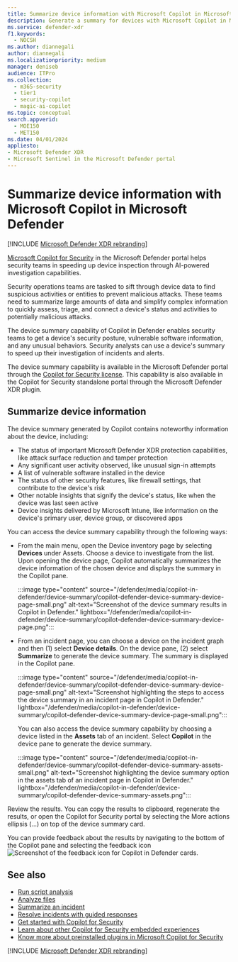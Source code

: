 ```yaml
---
title: Summarize device information with Microsoft Copilot in Microsoft Defender
description: Generate a summary for devices with Microsoft Copilot in Microsoft Defender.
ms.service: defender-xdr
f1.keywords:
  - NOCSH
ms.author: diannegali
author: diannegali
ms.localizationpriority: medium
manager: deniseb
audience: ITPro
ms.collection:
  - m365-security
  - tier1
  - security-copilot
  - magic-ai-copilot
ms.topic: conceptual
search.appverid:
  - MOE150
  - MET150
ms.date: 04/01/2024
appliesto:
- Microsoft Defender XDR
- Microsoft Sentinel in the Microsoft Defender portal
---
```


# Summarize device information with Microsoft Copilot in Microsoft Defender

[!INCLUDE [Microsoft Defender XDR rebranding](../includes/microsoft-defender.md)]

[Microsoft Copilot for Security](/security-copilot/microsoft-security-copilot) in the Microsoft Defender portal helps security teams in speeding up device inspection through AI-powered investigation capabilities.

Security operations teams are tasked to sift through device data to find suspicious activities or entities to prevent malicious attacks. These teams need to summarize large amounts of data and simplify complex information to quickly assess, triage, and connect a device's status and activities to potentially malicious attacks.

The device summary capability of Copilot in Defender enables security teams to get a device's security posture, vulnerable software information, and any unusual behaviors. Security analysts can use a device's summary to speed up their investigation of incidents and alerts.

The device summary capability is available in the Microsoft Defender portal through the [Copilot for Security license](/security-copilot/faq-security-copilot). This capability is also available in the Copilot for Security standalone portal through the Microsoft Defender XDR plugin.

## Summarize device information

The device summary generated by Copilot contains noteworthy information about the device, including:

- The status of important Microsoft Defender XDR protection capabilities, like attack surface reduction and tamper protection
- Any significant user activity observed, like unusual sign-in attempts
- A list of vulnerable software installed in the device
- The status of other security features, like firewall settings, that contribute to the device's risk
- Other notable insights that signify the device's status, like when the device was last seen active
- Device insights delivered by Microsoft Intune, like information on the device's primary user, device group, or discovered apps

You can access the device summary capability through the following ways:

- From the main menu, open the Device inventory page by selecting **Devices** under Assets. Choose a device to investigate from the list. Upon opening the device page, Copilot automatically summarizes the device information of the chosen device and displays the summary in the Copilot pane.

   :::image type="content" source="/defender/media/copilot-in-defender/device-summary/copilot-defender-device-summary-device-page-small.png" alt-text="Screenshot of the device summary results in Copilot in Defender." lightbox="/defender/media/copilot-in-defender/device-summary/copilot-defender-device-summary-device-page.png":::

- From an incident page, you can choose a device on the incident graph and then (1) select **Device details**. On the device pane, (2) select **Summarize** to generate the device summary. The summary is displayed in the Copilot pane.

   :::image type="content" source="/defender/media/copilot-in-defender/device-summary/copilot-defender-device-summary-device-page-small.png" alt-text="Screenshot highlighting the steps to access the device summary in an incident page in Copilot in Defender." lightbox="/defender/media/copilot-in-defender/device-summary/copilot-defender-device-summary-device-page-small.png":::

   You can also access the device summary capability by choosing a device listed in the **Assets** tab of an incident. Select **Copilot** in the device pane to generate the device summary.

   :::image type="content" source="/defender/media/copilot-in-defender/device-summary/copilot-defender-device-summary-assets-small.png" alt-text="Screenshot highlighting the device summary option in the assets tab of an incident page in Copilot in Defender." lightbox="/defender/media/copilot-in-defender/device-summary/copilot-defender-device-summary-assets.png":::

Review the results. You can copy the results to clipboard, regenerate the results, or open the Copilot for Security portal by selecting the More actions ellipsis (...) on top of the device summary card.

You can provide feedback about the results by navigating to the bottom of the Copilot pane and selecting the feedback icon ![Screenshot of the feedback icon for Copilot in Defender cards](/defender/media/copilot-in-defender/copilot-defender-feedback.png).

## See also

- [Run script analysis](security-copilot-m365d-script-analysis.md)
- [Analyze files](copilot-in-defender-file-analysis.md)
- [Summarize an incident](security-copilot-m365d-incident-summary.md)
- [Resolve incidents with guided responses](security-copilot-m365d-guided-response.md)
- [Get started with Copilot for Security](/security-copilot/get-started-security-copilot)
- [Learn about other Copilot for Security embedded experiences](/security-copilot/experiences-security-copilot)
- [Know more about preinstalled plugins in Microsoft Copilot for Security](/security-copilot/manage-plugins#preinstalled-plugins)

[!INCLUDE [Microsoft Defender XDR rebranding](../includes/defender-m3d-techcommunity.md)]
